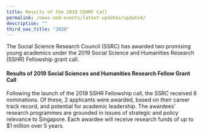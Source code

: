 ```yaml
---
title: Results of the 2019 SSHRF Call
permalink: /news-and-events/latest-updates/update4/
description: ""
third_nav_title: "2020"
---
```





The Social Science Research Council (SSRC) has awarded two promising young academics under the 2019 Social Science and Humanities Research (SSHR) Fellowship grant call.

#### **Results of 2019 Social Sciences and Humanities Research Fellow Grant Call**
Following the launch of the 2019 SSHR Fellowship call, the SSRC received 8 nominations. Of these, 2 applicants were awarded, based on their career track record, and potential for academic leadership. The awardees’ research programmes are grounded in issues of strategic and policy relevance to Singapore. Each awardee will receive research funds of up to $1 million over 5 years.
